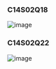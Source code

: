 ### C14S02Q18
![image](https://github.com/user-attachments/assets/9dcf4fea-64a4-4b0b-bc40-a146ecd8f3d3)

### C14S02Q22
![image](https://github.com/user-attachments/assets/0663d8b8-e6c6-47e4-9bcf-21f58742831f)

